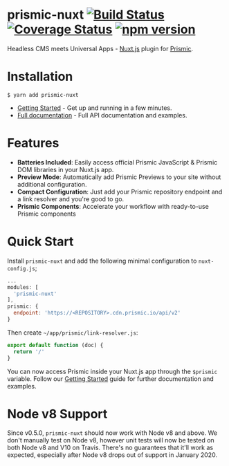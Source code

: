 # prismic-nuxt [![Build Status](https://travis-ci.com/jamespegg/prismic-nuxt.svg?branch=master)](https://travis-ci.com/jamespegg/prismic-nuxt) [![Coverage Status](https://coveralls.io/repos/github/jamespegg/prismic-nuxt/badge.svg?branch=master)](https://coveralls.io/github/jamespegg/prismic-nuxt?branch=master) [![npm version](https://badge.fury.io/js/prismic-nuxt.svg)](https://badge.fury.io/js/prismic-nuxt)

Headless CMS meets Universal Apps - [Nuxt.js](https://nuxtjs.org) plugin for [Prismic](https://prismic.io).

# Installation

```
$ yarn add prismic-nuxt
```

* [Getting Started](https://prismic-nuxt.js.org/docs/getting-started) - Get up and running in a few minutes.
* [Full documentation](https://prismic-nuxt.js.org/) - Full API documentation and examples.

# Features

* __Batteries Included__: Easily access official Prismic JavaScript & Prismic DOM libraries in your Nuxt.js app.
* __Preview Mode__: Automatically add Prismic Previews to your site without additional configuration.
* __Compact Configuration__: Just add your Prismic repository endpoint and a link resolver and you're good to go.
* __Prismic Components__: Accelerate your workflow with ready-to-use Prismic components

# Quick Start

Install `prismic-nuxt` and add the following minimal configuration to `nuxt-config.js`;

```javascript
...
modules: [
  'prismic-nuxt'
],
prismic: {
  endpoint: 'https://<REPOSITORY>.cdn.prismic.io/api/v2'
}
```

Then create `~/app/prismic/link-resolver.js`:

```js
export default function (doc) {
  return '/'
}
```

You can now access Prismic inside your Nuxt.js app through the `$prismic` variable. Follow our [Getting Started](https://prismic-nuxt.js.org/docs/getting-started) guide for further documentation and examples.

# Node v8 Support

Since v0.5.0, `prismic-nuxt` should now work with Node v8 and above. We don't manually test on Node v8, however unit tests will now be tested on both Node v8 and V10 on Travis. There's no guarantees that it'll work as expected, especially after Node v8 drops out of support in January 2020.
